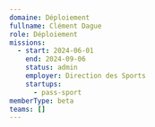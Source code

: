 ```yaml
---
domaine: Déploiement
fullname: Clément Dague
role: Déploiement
missions:
  - start: 2024-06-01
    end: 2024-09-06
    status: admin
    employer: Direction des Sports
    startups:
      - pass-sport
memberType: beta
teams: []
---
```

